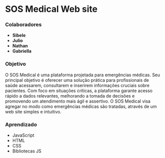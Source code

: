 # SOS Medical Web site

### Colaboradores
- **Sibele**
- **Julio**
- **Nathan**
- **Gabriella**

### Objetivo
O SOS Medical é uma plataforma projetada para emergências médicas. Seu principal objetivo é oferecer uma solução prática para profissionais de saúde acessarem, consultarem e inserirem informações cruciais sobre pacientes.
Com foco em situações críticas, a plataforma garante acesso rápido a dados relevantes, melhorando a tomada de decisões e promovendo um atendimento mais ágil e assertivo. 
O SOS Medical visa agregar no modo como emergências médicas são tratadas, através de um web site simples e intuitivo.

### Aprendizado
- JavaScript
- HTML
- CSS
- Bibliotecas JS
